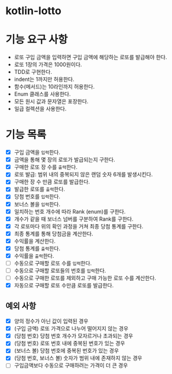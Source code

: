 # kotlin-lotto

# 기능 요구 사항
- 로또 구입 금액을 입력하면 구입 금액에 해당하는 로또를 발급해야 한다.
- 로또 1장의 가격은 1000원이다.
- TDD로 구현한다.
- indent는 1까지만 허용한다.
- 함수(메서드)는 10라인까지 허용한다.
- Enum 클래스를 사용한다.
- 모든 원시 값과 문자열은 포장한다.
- 일급 컬렉션을 사용한다.

# 기능 목록
- [x] 구입 금액을 `입력`한다.
- [x] 금액을 통해 몇 장의 로또가 발급되는지 구한다.
- [x] 구매한 로또 장 수를 `출력`한다.
- [x] 로또 발급: 범위 내의 중복되지 않은 랜덤 숫자 6개를 발생시킨다.
- [x] 구매한 장 수 만큼 로또를 발급한다.
- [x] 발급한 로또를 `출력`한다.
- [x] 당첨 번호를 `입력`한다.
- [x] 보너스 볼을 `입력`한다.
- [x] 일치하는 번호 개수에 따라 Rank (enum)를 구한다.
- [x] 개수가 같을 때 보너스 넘버를 구분하여 Rank를 구한다.
- [x] 각 로또마다 위의 확인 과정을 거쳐 최종 당첨 통계를 구한다.
- [x] 최종 통계를 통해 당첨금을 계산한다.
- [x] 수익률을 계산한다.
- [x] 당첨 통계를 `출력`한다.
- [x] 수익률을 `출력`한다.
- [ ] 수동으로 구매할 로또 수를 `입력`한다.
- [ ] 수동으로 구매할 로또들의 번호를 `입력`한다.
- [ ] 수동으로 구매한 로또를 제외하고 구매 가능한 로또 수를 계산한다.
- [x] 자동으로 구매할 로또 수만큼 로또를 발급한다.

## 예외 사항
- [x] 양의 정수가 아닌 값이 입력된 경우
- [x] (구입 금액) 로또 가격으로 나누어 떨어지지 않는 경우
- [x] (당첨 번호) 당첨 번호 개수가 모자르거나 초과되는 경우
- [x] (당첨 번호) 로또 번호 내에 중복된 번호가 있는 경우
- [x] (보너스 볼) 당첨 번호에 중복된 번호가 있는 경우
- [x] (당첨 번호, 보너스 볼) 숫자가 범위 내에 존재하지 않는 경우
- [ ] 구입금액보다 수동으로 구매하려는 가격이 더 큰 경우
